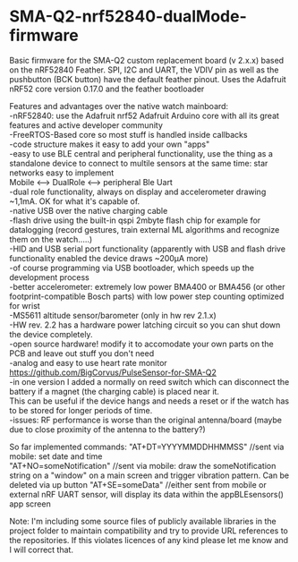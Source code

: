 # SMA-Q2-nrf52840-dualMode-firmware
Basic firmware for the SMA-Q2 custom replacement board (v 2.x.x) based on the nRF52840 Feather.
  SPI, I2C and UART, the VDIV pin as well as the pushbutton (BCK button) have the default feather pinout.
  Uses the Adafruit nRF52 core version 0.17.0 and the feather bootloader

  Features and advantages over the native watch mainboard:  
  -nRF52840: use the Adafruit nrf52 Adafruit Arduino core with all its great features and active developer community  
  -FreeRTOS-Based core so most stuff is handled inside callbacks  
  -code structure makes it easy to add your own "apps"  
  -easy to use BLE central and peripheral functionality, use the thing as a standalone device to connect to multile sensors at the same time: star networks easy to implement  
  Mobile <--> DualRole <--> peripheral Ble Uart  
  -dual role functionality, always on display and accelerometer drawing ~1,1mA. OK for what it's capable of.  
  -native USB over the native charging cable  
  -flash drive using the built-in qspi 2mbyte flash chip for example for datalogging (record gestures, train external ML algorithms and recognize them on the watch.....)  
  -HID and USB serial port functionality (apparently with USB and flash drive functionality enabled the device draws ~200µA more)  
  -of course programming via USB bootloader, which speeds up the development process  
  -better accelerometer: extremely low power BMA400 or BMA456 (or other footprint-compatible Bosch parts) with low power step counting optimized for wrist  
  -MS5611 altitude sensor/barometer (only in hw rev 2.1.x)  
  -HW rev. 2.2 has a hardware power latching circuit so you can shut down the device completely.  
  -open source hardware! modify it to accomodate your own parts on the PCB and leave out stuff you don't need  
  -analog and easy to use heart rate monitor https://github.com/BigCorvus/PulseSensor-for-SMA-Q2  
  -in one version I added a normally on reed switch which can disconnect the battery if a magnet (the charging cable) is placed near it.  
   This can be useful if the device hangs and needs a reset or if the watch has to be stored for longer periods of time.  
   -issues: RF performance is worse than the original antenna/board (maybe due to close proximity of the antenna to the battery?)  
   
   


   So far implemented commands: "AT+DT=YYYYMMDDHHMMSS" //sent via mobile: set date and time  
                                "AT+NO=someNotification" //sent via mobile: draw the someNotification string on a "window" on a main screen and trigger vibration pattern. Can be deleted via up button
                                "AT+SE=someData" //either sent from mobile or external nRF UART sensor, will display its data within the appBLEsensors() app screen  

Note: I'm including some source files of publicly available libraries in the project folder to maintain 
compatibility and try to provide URL references to the repositories.
If this violates licences of any kind please let me know and I will 
correct that. 
